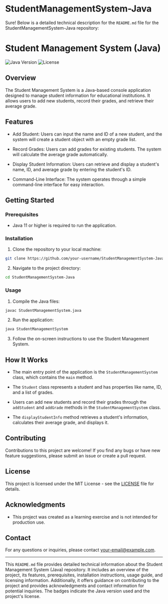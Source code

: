 # StudentManagementSystem-Java
Sure! Below is a detailed technical description for the `README.md` file for the StudentManagementSystem-Java repository:

# Student Management System (Java)

![Java Version](https://img.shields.io/badge/Java-11-blue)
![License](https://img.shields.io/badge/License-MIT-green)

## Overview

The Student Management System is a Java-based console application designed to manage student information for educational institutions. It allows users to add new students, record their grades, and retrieve their average grade.

## Features

- Add Student: Users can input the name and ID of a new student, and the system will create a student object with an empty grade list.

- Record Grades: Users can add grades for existing students. The system will calculate the average grade automatically.

- Display Student Information: Users can retrieve and display a student's name, ID, and average grade by entering the student's ID.

- Command-Line Interface: The system operates through a simple command-line interface for easy interaction.

## Getting Started

### Prerequisites

- Java 11 or higher is required to run the application.

### Installation

1. Clone the repository to your local machine:

```bash
git clone https://github.com/your-username/StudentManagementSystem-Java.git
```

2. Navigate to the project directory:

```bash
cd StudentManagementSystem-Java
```

### Usage

1. Compile the Java files:

```bash
javac StudentManagementSystem.java
```

2. Run the application:

```bash
java StudentManagementSystem
```

3. Follow the on-screen instructions to use the Student Management System.

## How It Works

- The main entry point of the application is the `StudentManagementSystem` class, which contains the `main` method.

- The `Student` class represents a student and has properties like name, ID, and a list of grades.

- Users can add new students and record their grades through the `addStudent` and `addGrade` methods in the `StudentManagementSystem` class.

- The `displayStudentInfo` method retrieves a student's information, calculates their average grade, and displays it.

## Contributing

Contributions to this project are welcome! If you find any bugs or have new feature suggestions, please submit an issue or create a pull request.

## License

This project is licensed under the MIT License - see the [LICENSE](LICENSE) file for details.

## Acknowledgments

- This project was created as a learning exercise and is not intended for production use.

## Contact

For any questions or inquiries, please contact [your-email@example.com](mailto:your-email@example.com).

---

This `README.md` file provides detailed technical information about the Student Management System (Java) repository. It includes an overview of the project, its features, prerequisites, installation instructions, usage guide, and licensing information. Additionally, it offers guidance on contributing to the project and provides acknowledgments and contact information for potential inquiries. The badges indicate the Java version used and the project's license.
